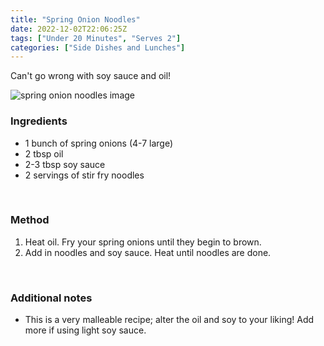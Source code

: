 ```yaml
---
title: "Spring Onion Noodles"
date: 2022-12-02T22:06:25Z
tags: ["Under 20 Minutes", "Serves 2"]
categories: ["Side Dishes and Lunches"]
---
```

Can't go wrong with soy sauce and oil!
&nbsp;

![spring onion noodles image](/onionnoodles.jpg)

### Ingredients
* 1 bunch of spring onions (4-7 large)
* 2 tbsp oil
* 2-3 tbsp soy sauce
* 2 servings of stir fry noodles
&nbsp;

&nbsp;
### Method
1. Heat oil. Fry your spring onions until they begin to brown.
2. Add in noodles and soy sauce. Heat until noodles are done.
&nbsp;

&nbsp;
### Additional notes
* This is a very malleable recipe; alter the oil and soy to your liking! Add more if using light soy sauce.

